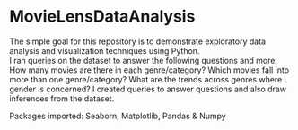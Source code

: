 # MovieLensDataAnalysis
The simple goal for this repository is to demonstrate exploratory data analysis and visualization techniques using Python.  
I ran queries on the dataset to answer the following questions and more:
  How many movies are there in each genre/category?
  Which movies fall into more than one genre/category?
  What are the trends across genres where gender is concerned?
I created queries to answer questions and also draw inferences from the dataset.

Packages imported:  Seaborn, Matplotlib, Pandas & Numpy
